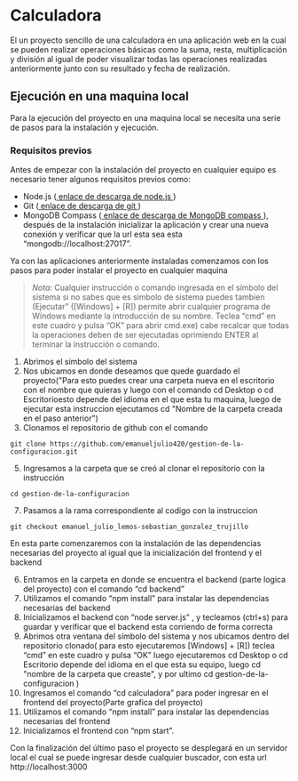 # Calculadora
El un proyecto sencillo de una calculadora en una aplicación web en la cual se pueden realizar operaciones básicas como la suma, resta, multiplicación y división al igual de poder visualizar todas las operaciones realizadas anteriormente junto con su resultado y fecha de realización.
## Ejecución en una maquina local

Para la ejecución del proyecto en una maquina local se necesita una serie de pasos para la instalación y ejecución.

### Requisitos previos

Antes de empezar con la instalación del proyecto en cualquier equipo es necesario tener algunos requisitos previos como:
-	Node.js ([ enlace de descarga de node.js ](https://nodejs.org/en/download))
-	Git ([ enlace de descarga de git ](https://git-scm.com/downloads))
-	MongoDB Compass ([ enlace de descarga de MongoDB compass ](https://www.mongodb.com/try/download/community)), después de la instalación inicializar la aplicación y crear una nueva conexión y verificar que la url esta sea esta “mongodb://localhost:27017”.

Ya con las aplicaciones anteriormente instaladas comenzamos con los pasos para poder instalar el proyecto en cualquier maquina

>*Nota:* Cualquier instrucción o comando ingresada en el símbolo del sistema si no sabes que es simbolo de sistema puedes tambien (Ejecutar” ([Windows] + [R]) permite abrir cualquier programa de Windows mediante la introducción de su nombre. Teclea “cmd” en este cuadro y pulsa “OK” para abrir cmd.exe) cabe recalcar que todas la operaciones deben de ser ejecutadas oprimiendo ENTER al terminar la instrucción o comando. 

1.	Abrimos el símbolo del sistema
2.	Nos ubicamos en donde deseamos que quede guardado el proyecto("Para esto puedes crear una carpeta nueva en el escritorio con el nombre que quieras y luego con el comando cd Desktop o cd Escritorioesto depende del idioma en el que esta tu maquina, luego de ejecutar esta instruccion ejecutamos cd "Nombre de la carpeta creada en el paso anterior")
3.	Clonamos el repositorio de github con el comando
   ~~~
git clone https://github.com/emanueljulio420/gestion-de-la-configuracion.git
~~~
5.	Ingresamos a la carpeta que se creó al clonar el repositorio con la instrucción
   ~~~
cd gestion-de-la-configuracion
~~~
7.	Pasamos a la rama correspondiente al codigo con la instruccion
   ~~~
git checkout emanuel_julio_lemos-sebastian_gonzalez_trujillo
~~~

En esta parte comenzaremos con la instalación de las dependencias necesarias del proyecto al igual que la inicialización del frontend y el backend

6.	Entramos en la carpeta en donde se encuentra el backend (parte logica del proyecto) con el comando “cd backend”
7.	Utilizamos el comando “npm install” para instalar las dependencias necesarias del backend
8.	Inicializamos el backend con “node server.js” , y tecleamos (ctrl+s) para guardar y verificar que el backend esta corriendo de forma correcta
9.	Abrimos otra ventana del símbolo del sistema y nos ubicamos dentro del repositorio clonado( para esto ejecutaremos [Windows] + [R]) teclea “cmd” en este cuadro y pulsa “OK” luego ejecutaremos cd Desktop o cd Escritorio depende del idioma en el que esta su equipo, luego cd "nombre de la carpeta que creaste", y por ultimo cd gestion-de-la-configuracion )
10.	Ingresamos el comando “cd calculadora” para poder ingresar en el frontend del proyecto(Parte grafica del proyecto)
11.	Utilizamos el comando “npm install” para instalar las dependencias necesarias del frontend
12.	Inicializamos el frontend con “npm start”.

Con la finalización del último paso el proyecto se desplegará en un servidor local el cual se puede ingresar desde cualquier buscador, con esta url http://localhost:3000

